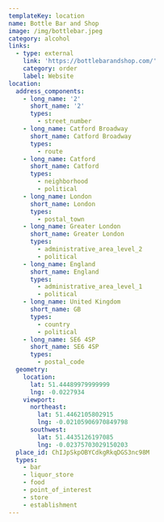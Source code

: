 ```yaml
---
templateKey: location
name: Bottle Bar and Shop
image: /img/bottlebar.jpeg
category: alcohol
links:
  - type: external
    link: 'https://bottlebarandshop.com/'
    category: order
    label: Website
location:
  address_components:
    - long_name: '2'
      short_name: '2'
      types:
        - street_number
    - long_name: Catford Broadway
      short_name: Catford Broadway
      types:
        - route
    - long_name: Catford
      short_name: Catford
      types:
        - neighborhood
        - political
    - long_name: London
      short_name: London
      types:
        - postal_town
    - long_name: Greater London
      short_name: Greater London
      types:
        - administrative_area_level_2
        - political
    - long_name: England
      short_name: England
      types:
        - administrative_area_level_1
        - political
    - long_name: United Kingdom
      short_name: GB
      types:
        - country
        - political
    - long_name: SE6 4SP
      short_name: SE6 4SP
      types:
        - postal_code
  geometry:
    location:
      lat: 51.44489979999999
      lng: -0.0227934
    viewport:
      northeast:
        lat: 51.4462105802915
        lng: -0.02105906970849798
      southwest:
        lat: 51.4435126197085
        lng: -0.02375703029150203
  place_id: ChIJpSkpOBYCdkgRkqDGS3nc98M
  types:
    - bar
    - liquor_store
    - food
    - point_of_interest
    - store
    - establishment
---
```

